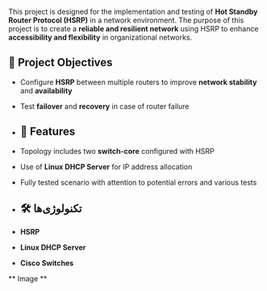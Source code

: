 This project is designed for the implementation and testing of **Hot Standby Router Protocol (HSRP)** in a network environment. 
The purpose of this project is to create a **reliable and resilient network** using HSRP to enhance **accessibility and flexibility** in organizational networks.

## 🎯 Project Objectives  
- Configure **HSRP** between multiple routers to improve **network stability** and **availability**  
- Test **failover** and **recovery** in case of router failure

- ## 🔧 Features
- Topology includes two **switch-core** configured with HSRP  
- Use of **Linux DHCP Server** for IP address allocation    
- Fully tested scenario with attention to potential errors and various tests

- ## 🛠️ تکنولوژی‌ها
- **HSRP**  
- **Linux DHCP Server**  
- **Cisco Switches**  

** Image **
